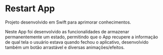 # Restart App
Projeto desenvolvido em Swift para aprimorar conhecimentos.

Neste App foi desenvolvido as funcionalidades de armazenar permanentemente um estado, permitindo que o App recupere a informação de qual tela o usuário estava quando fechou o aplicativo, desenvolvido também um botão arrastável e diversas animações/efeitos.
